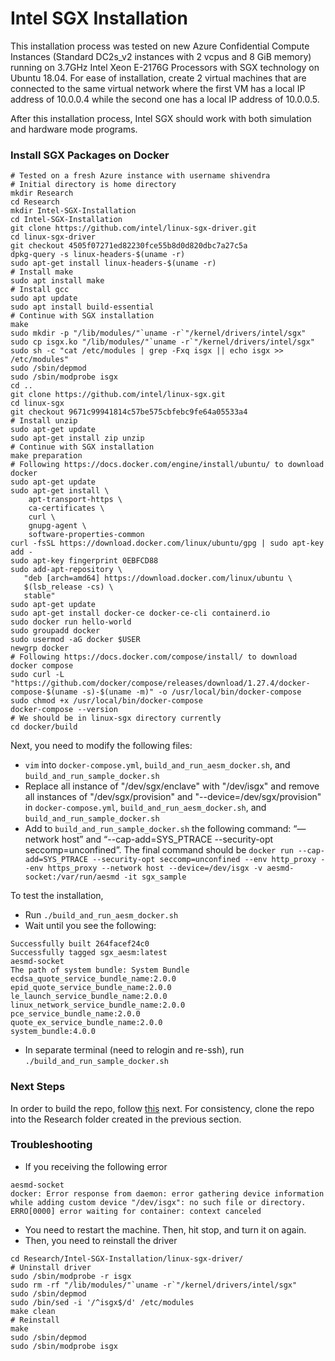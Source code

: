 # Intel SGX Installation
This installation process was tested on new Azure Confidential Compute Instances (Standard DC2s\_v2 instances with 2 vcpus and 8 GiB memory) running on 3.7GHz Intel Xeon E-2176G Processors with SGX technology on Ubuntu 18.04. For ease of installation, create 2 virtual machines that are connected to the same virtual network where the first VM has a local IP address of 10.0.0.4 while the second one has a local IP address of 10.0.0.5.

After this installation process, Intel SGX should work with both simulation and hardware mode programs.

### Install SGX Packages on Docker
```shell
# Tested on a fresh Azure instance with username shivendra
# Initial directory is home directory
mkdir Research
cd Research
mkdir Intel-SGX-Installation
cd Intel-SGX-Installation
git clone https://github.com/intel/linux-sgx-driver.git
cd linux-sgx-driver
git checkout 4505f07271ed82230fce55b8d0d820dbc7a27c5a
dpkg-query -s linux-headers-$(uname -r)
sudo apt-get install linux-headers-$(uname -r)
# Install make
sudo apt install make      
# Install gcc
sudo apt update
sudo apt install build-essential
# Continue with SGX installation
make
sudo mkdir -p "/lib/modules/"`uname -r`"/kernel/drivers/intel/sgx"
sudo cp isgx.ko "/lib/modules/"`uname -r`"/kernel/drivers/intel/sgx"
sudo sh -c "cat /etc/modules | grep -Fxq isgx || echo isgx >> /etc/modules"
sudo /sbin/depmod
sudo /sbin/modprobe isgx
cd ..
git clone https://github.com/intel/linux-sgx.git
cd linux-sgx
git checkout 9671c99941814c57be575cbfebc9fe64a05533a4
# Install unzip
sudo apt-get update
sudo apt-get install zip unzip
# Continue with SGX installation
make preparation
# Following https://docs.docker.com/engine/install/ubuntu/ to download docker
sudo apt-get update
sudo apt-get install \
    apt-transport-https \
    ca-certificates \
    curl \
    gnupg-agent \
    software-properties-common
curl -fsSL https://download.docker.com/linux/ubuntu/gpg | sudo apt-key add -
sudo apt-key fingerprint 0EBFCD88
sudo add-apt-repository \
   "deb [arch=amd64] https://download.docker.com/linux/ubuntu \
   $(lsb_release -cs) \
   stable"
sudo apt-get update
sudo apt-get install docker-ce docker-ce-cli containerd.io
sudo docker run hello-world
sudo groupadd docker
sudo usermod -aG docker $USER
newgrp docker 
# Following https://docs.docker.com/compose/install/ to download docker compose
sudo curl -L "https://github.com/docker/compose/releases/download/1.27.4/docker-compose-$(uname -s)-$(uname -m)" -o /usr/local/bin/docker-compose
sudo chmod +x /usr/local/bin/docker-compose
docker-compose --version
# We should be in linux-sgx directory currently
cd docker/build
```

Next, you need to modify the following files:
- `vim` into `docker-compose.yml`, `build_and_run_aesm_docker.sh`, and `build_and_run_sample_docker.sh`
- Replace all instance of "/dev/sgx/enclave" with "/dev/isgx" and remove all instances of "/dev/sgx/provision" and "--device=/dev/sgx/provision" in `docker-compose.yml`, `build_and_run_aesm_docker.sh`, and `build_and_run_sample_docker.sh`
- Add to `build_and_run_sample_docker.sh` the following command: “— network host” and “--cap-add=SYS_PTRACE --security-opt seccomp=unconfined”. The final command should be `docker run --cap-add=SYS_PTRACE --security-opt seccomp=unconfined --env http_proxy --env https_proxy --network host --device=/dev/isgx -v aesmd-socket:/var/run/aesmd -it sgx_sample`

To test the installation,
- Run `./build_and_run_aesm_docker.sh`
- Wait until you see the following:
```
Successfully built 264facef24c0
Successfully tagged sgx_aesm:latest
aesmd-socket
The path of system bundle: System Bundle
ecdsa_quote_service_bundle_name:2.0.0
epid_quote_service_bundle_name:2.0.0
le_launch_service_bundle_name:2.0.0
linux_network_service_bundle_name:2.0.0
pce_service_bundle_name:2.0.0
quote_ex_service_bundle_name:2.0.0
system_bundle:4.0.0
```
- In separate terminal (need to relogin and re-ssh), run `./build_and_run_sample_docker.sh`

### Next Steps
In order to build the repo, follow [this](RepoInstallation.md) next. For consistency, clone the repo into the Research folder created in the previous section.

### Troubleshooting
- If you receiving the following error
```
aesmd-socket
docker: Error response from daemon: error gathering device information while adding custom device "/dev/isgx": no such file or directory.
ERRO[0000] error waiting for container: context canceled 
```
- You need to restart the machine. Then, hit stop, and turn it on again.
- Then, you need to reinstall the driver
```shell
cd Research/Intel-SGX-Installation/linux-sgx-driver/
# Uninstall driver
sudo /sbin/modprobe -r isgx
sudo rm -rf "/lib/modules/"`uname -r`"/kernel/drivers/intel/sgx"
sudo /sbin/depmod
sudo /bin/sed -i '/^isgx$/d' /etc/modules
make clean
# Reinstall
make
sudo /sbin/depmod
sudo /sbin/modprobe isgx
```